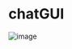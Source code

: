 # chatGUI
![image](https://github.com/2uan1/chatGUI/assets/124783618/775a8ed5-6646-49ae-93ed-89545ec3f037)
